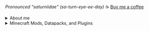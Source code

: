 *Pronounced "saturniidae" (sa-turn-eye-ee-day)*
☕ [Buy me a coffee](https://ko-fi.com/satyrnidae)

<details><summary>About me</summary>
  
- 🔭 I'm currently working on [Foxcraft Dungeon Loot](https://github.com/satyrnidae/foxcraft-dungeon-loot-2)!
- 🌱 I'm currenty learning how to create datapacks and custom structures!
- 📫 How to reach me:
  - 🗨️ Discord: saturniidae#0421
  - 📣 Twitter: [satyrnidae](https://twitter.com/satyrnidae)
  - ✉️ Email: [isabel@satyrn.dev](mailto:isabel@satyrn.dev)
  - 🤝🏻 [LinkedIn](https://www.linkedin.com/in/isabel-maskrey-73936897/)
- 🏳️‍⚧️ Pronouns: [she/her](http://my.pronoun.is/she/her)
</details>
  
<details><summary>Minecraft Mods, Datapacks, and Plugins</summary>

<details><summary>Mods</summary>

- [Wolf Armor and Storage](https://github.com/satyrnidae/wolf-armor-and-storage) - (Fabric, Forge) Armor and backpacks for wolves in modern Minecraft!
- [Wolf Armor and Storage Legacy](https://github.com/satyrnidae/wolf-armor-and-storage-legacy) - (Forge) Armor and backpacks for wolves for Minecraft 1.12!
- [Early-Game Buckets](https://github.com/satyrnidae/early-game-buckets) - (Fabric) Adds buckets for early-game use!

</details>

<details><summary>Plugins</summary>

- [Experience Economy](https://github.com/satyrnidae/xpeconomy) - (Paper) No more fiat currencies! Use Experience as your server currency!
- [Deep Cave Spiders](https://github.com/satyrnidae/deep-cave-spiders) - (Paper) Caving has rarely been so toxic! Configurable cave spider spawns!
- [Sow What You Reap](https://github.com/satyrnidae/sow-what-you-reap) - (Paper) Right-click crops to harvest and replant them!
- [Archers of Decay](https://github.com/satyrnidae/archers-of-decay) - (Paper) Adds Minecraft Dungeons-inspired Wither skeleton archers to the Nether!

</details>

<details><summary>Datapacks</summary>

- [Foxcraft Dungeon Loot](https://github.com/satyrnidae/foxcraft-dungeon-loot-2) - (1.19+) Add mod-like custom loot!
- [Recycle It!](https://github.com/satyrnidae/recycle-it) - (1.19+) Break down crafted items in a furnace!
- [Woodcutter](https://github.com/satyrnidae/woodcutter) - (1.19+) Cut wooden blocks with a stonecutter!
- [Redyed!](https://github.com/satyrnidae/redyed) - (1.19+) Re-dye wool, terracotta, stained glass, and more!
- [Smithing Progression](https://github.com/satyrnidae/smithing-progression) - (1.19+) Upgrade your old weapons instead of throwing them out!
- [Bootleg Music Discs](https://github.com/satyrnidae/bootleg-music-discs) - (1.19+) With some dye and a diamond, change that eighth copy of "Cat" into something more unique!
- [Foxcraft Custom Additions](https://github.com/satyrnidae/foxcraft-custom-additions) - (1.19+) Various QOL recipes, like breaking down blocks and creating previously uncraftable resources!

</details>

</details>
  
